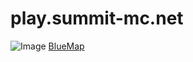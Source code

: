 # play.summit-mc.net
![Image](https://api.mcstatus.io/v2/widget/java/play.summit-mc.net)
[BlueMap](https://play.summit-mc.net:11097)
